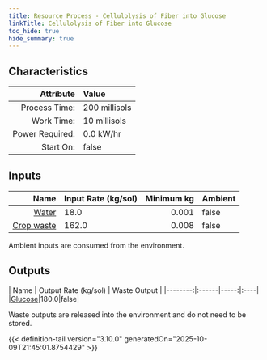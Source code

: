 ```yaml
---
title: Resource Process - Cellulolysis of Fiber into Glucose
linkTitle: Cellulolysis of Fiber into Glucose
toc_hide: true
hide_summary: true
---
```

<!-- This is generated by the MarsSim HelpGenertor, do not edit. -->

## Characteristics

| Attribute      | Value |
|--------:|:------|
|Process Time:|200 millisols|
|Work Time:|10 millisols|
|Power Required:|0.0 kW/hr|
|Start On:|false|

## Inputs
| Name      | Input Rate (kg/sol) | Minimum kg | Ambient |
|--------:|:------|-----:|:----|
|[Water](/docs/definitions/resource/water)|18.0|0.001|false|
|[Crop waste](/docs/definitions/resource/crop-waste)|162.0|0.008|false|

Ambient inputs are consumed from the environment.

## Outputs
| Name      | Output Rate (kg/sol) | Waste Output |
|--------:|:------|-----:|:----|
|[Glucose](/docs/definitions/resource/glucose)|180.0|false|

Waste outputs are released into the environment and do not need to be stored.


{{< definition-tail version="3.10.0" generatedOn="2025-10-09T21:45:01.8754429" >}}



